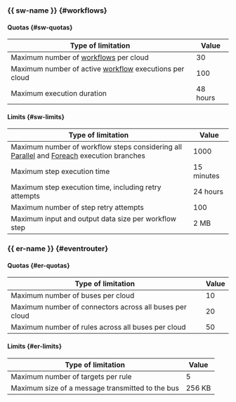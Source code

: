 ### {{ sw-name }} {#workflows}

#### Quotas {#sw-quotas}


Type of limitation | Value
--- | ---
Maximum number of [workflows](../serverless-integrations/concepts/workflows/workflow.md) per cloud | 30
Maximum number of active [workflow](../serverless-integrations/concepts/workflows/execution.md) executions per cloud | 100
Maximum execution duration | 48 hours

#### Limits {#sw-limits}

Type of limitation | Value
--- | ---
Maximum number of workflow steps considering all [Parallel](../serverless-integrations/concepts/workflows/yawl/management/parallel.md) and [Foreach](../serverless-integrations/concepts/workflows/yawl/management/foreach.md) execution branches | 1000
Maximum step execution time | 15 minutes
Maximum step execution time, including retry attempts | 24 hours
Maximum number of step retry attempts | 100
Maximum input and output data size per workflow step | 2 MB

### {{ er-name }} {#eventrouter}

#### Quotas {#er-quotas}

Type of limitation | Value
--- | ---
Maximum number of buses per cloud | 10
Maximum number of connectors across all buses per cloud | 20
Maximum number of rules across all buses per cloud | 50

#### Limits {#er-limits}

Type of limitation | Value
--- | ---
Maximum number of targets per rule | 5
Maximum size of a message transmitted to the bus | 256 KB
